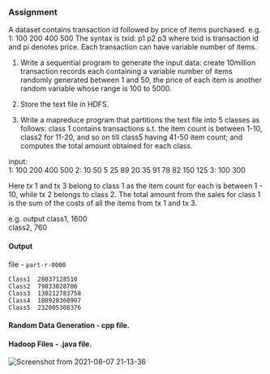 ### Assignment

A dataset contains transaction id followed by price of items purchased. 
e.g. 1: 100 200 400 500
The syntax is txid: p1 p2 p3 where txid is transaction id and pi denotes price. Each transaction can have variable number of items. 

1) Write a sequential program to generate the input data:
create 10million transaction records each containing a variable number of items randomly generated between 1 and 50, the price of each item is another random variable whose range is 100 to 5000.

2) Store the text file in HDFS.

3) Write a mapreduce program that partitions the text file into 5 classes as follows: class 1 contains transactions s.t. the item count is between 1-10, class2 for 11-20, and so on till class5 having 41-50 item count; and computes the total amount obtained for each class. 

input:  
1: 100 200 400 500
2: 10 50 5 25 89 20 35 91 78 82 150 125
3: 100 300

Here tx 1 and tx 3 belong to class 1 as the item count for each is between 1 - 10, while tx 2 belongs to class 2. The total amount from the sales for class 1 is the sum of the costs of all the items from tx 1 and tx 3. 

e.g. output 
class1, 1600  
class2, 760

#### Output

file - `part-r-0000`

```
Class1  28037128510
Class2  79033028706
Class3  130212783758
Class4  180928360907
Class5  232005308376
```

#### Random Data Generation - cpp file.
#### Hadoop Files - .java file.

![Screenshot from 2021-08-07 21-13-36](https://user-images.githubusercontent.com/54475046/128606069-cc7a2fa4-2db2-4ced-a493-b3d46f6735e6.png)

